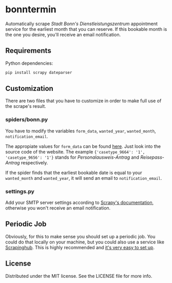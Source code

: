 # bonntermin

Automatically scrape _Stadt Bonn's Dienstleistungszentrum_ appointment service for the earliest month that you can reserve. If this bookable month is the one you desire, you'll receive an email notification.

## Requirements

Python dependencies:

```sh
pip install scrapy dateparser
```

## Customization

There are two files that you have to customize in order to make full use of the scrape's result.

### spiders/bonn.py

You have to modify the variables `form_data`, `wanted_year`, `wanted_month`, `notification_email`.

The appropiate values for `form_data` can be found [here](https://netappoint.de/ot/stadtbonn/?company=stadtbonn). Just look into the source code of the website. The example `{'casetype_9664': '1', 'casetype_9656': '1'}` stands for _Personalausweis-Antrag_ and _Reisepass-Antrag_ respectively.

If the spider finds that the earliest bookable date is equal to your `wanted_month` and `wanted_year`, it will send an email to `notification_email`.

### settings.py

Add your SMTP server settings according to [Scrapy's documentation](http://doc.scrapy.org/en/latest/topics/email.html#topics-email-settings), otherwise you won't receive an email notification.

## Periodic Job

Obviously, for this to make sense you should set up a periodic job. You could do that locally on your machine, but you could also use a service like [Scrapinghub](http://scrapinghub.com/). This is highly recommended and [it's very easy to set up](http://doc.scrapinghub.com/shub.html).

## License

Distributed under the MIT license. See the LICENSE file for more info.

